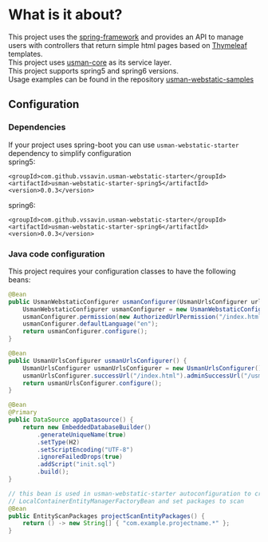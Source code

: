 # What is it about?
This project uses the [spring-framework](https://github.com/spring-projects/spring-framework) and provides an API to
manage users with controllers that return simple html pages based on [Thymeleaf](https://www.thymeleaf.org/) templates.  
This project uses [usman-core](https://github.com/vssavin/usman-core) as its service layer.  
This project supports spring5 and spring6 versions.  
Usage examples can be found in the repository [usman-webstatic-samples](https://github.com/vssavin/usman-webstatic-samples)

## Configuration
### Dependencies
If your project uses spring-boot you can use `usman-webstatic-starter` dependency  to simplify configuration  
spring5:
```
<groupId>com.github.vssavin.usman-webstatic-starter</groupId>
<artifactId>usman-webstatic-starter-spring5</artifactId>
<version>0.0.3</version>
```
spring6:
```
<groupId>com.github.vssavin.usman-webstatic-starter</groupId>
<artifactId>usman-webstatic-starter-spring6</artifactId>
<version>0.0.3</version>
```

### Java code configuration
This project requires your configuration classes to have the following beans:

```java
@Bean
public UsmanWebstaticConfigurer usmanConfigurer(UsmanUrlsConfigurer urlsConfigurer, OAuth2Config oAuth2Config, List<PermissionPathsContainer> permissionPathsContainerList) {
    UsmanWebstaticConfigurer usmanConfigurer = new UsmanWebstaticConfigurer(urlsConfigurer, oAuth2Config, permissionPathsContainerList);
    usmanConfigurer.permission(new AuthorizedUrlPermission("/index.html", Permission.ANY_USER)).permission(new AuthorizedUrlPermission("/index", Permission.ANY_USER));
    usmanConfigurer.defaultLanguage("en");
    return usmanConfigurer.configure();
}
```

```java
@Bean
public UsmanUrlsConfigurer usmanUrlsConfigurer() {
    UsmanUrlsConfigurer usmanUrlsConfigurer = new UsmanUrlsConfigurer();
    usmanUrlsConfigurer.successUrl("/index.html").adminSuccessUrl("/usman/v1/admin");
    return usmanUrlsConfigurer.configure();
}
```

```java
@Bean
@Primary
public DataSource appDatasource() {
    return new EmbeddedDatabaseBuilder()
        .generateUniqueName(true)
        .setType(H2)
        .setScriptEncoding("UTF-8")
        .ignoreFailedDrops(true)
        .addScript("init.sql")
        .build();
}
```

```java
// this bean is used in usman-webstatic-starter autoconfiguration to create
// LocalContainerEntityManagerFactoryBean and set packages to scan
@Bean
public EntityScanPackages projectScanEntityPackages() {
    return () -> new String[] { "com.example.projectname.*" };
}
```


